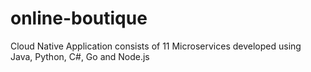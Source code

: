 # online-boutique
Cloud Native Application consists of 11 Microservices developed using Java, Python, C#, Go and Node.js
